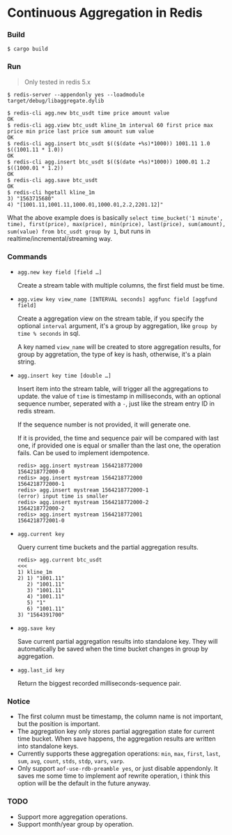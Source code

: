# Continuous Aggregation in Redis

### Build

`$ cargo build`

### Run

> Only tested in redis 5.x

```shell
$ redis-server --appendonly yes --loadmodule target/debug/libaggregate.dylib
```

```shell
$ redis-cli agg.new btc_usdt time price amount value
OK
$ redis-cli agg.view btc_usdt kline_1m interval 60 first price max price min price last price sum amount sum value
OK
$ redis-cli agg.insert btc_usdt $(($(date +%s)*1000)) 1001.11 1.0 $((1001.11 * 1.0))
OK
$ redis-cli agg.insert btc_usdt $(($(date +%s)*1000)) 1000.01 1.2 $((1000.01 * 1.2))
OK
$ redis-cli agg.save btc_usdt
OK
$ redis-cli hgetall kline_1m
3) "1563715680"
4) "[1001.11,1001.11,1000.01,1000.01,2.2,2201.12]"
```

What the above example does is basically ``select time_bucket('1 minute', time), first(price), max(price), min(price), last(price), sum(amount), sum(value) from btc_usdt group by 1``, but runs in realtime/incremental/streaming way.

### Commands

* ``agg.new key field [field …]``

  Create a stream table with multiple columns, the first field must be time.

* ``agg.view key view_name [INTERVAL seconds] aggfunc field [aggfund field]``

  Create a aggregation view on the stream table, if you specify the optional ``interval`` argument, it's a group by aggregation, like  ``group by time % seconds`` in sql.

  A key named ``view_name`` will be created to store aggregation results, for group by aggretation, the type of key is hash, otherwise, it's a plain string.

* ``agg.insert key time [double …]``

  Insert item into the stream table, will trigger all the aggregations to update. the value of ``time`` is timestamp in milliseconds, with an optional sequence number, seperated with a ``-``, just like the stream entry ID in redis stream. 

  If the sequence number is not provided, it will generate one. 

  If it is provided, the time and sequence pair will be compared with last one, if provided one is equal or smaller than the last one, the operation fails. Can be used to implement idempotence.

  ```
  redis> agg.insert mystream 1564218772000
  1564218772000-0
  redis> agg.insert mystream 1564218772000
  1564218772000-1
  redis> agg.insert mystream 1564218772000-1
  (error) input time is smaller
  redis> agg.insert mystream 1564218772000-2
  1564218772000-2
  redis> agg.insert mystream 1564218772001
  1564218772001-0
  ```

* ``agg.current key ``

  Query current time buckets and the partial aggregation results.

  ```
  redis> agg.current btc_usdt                                                                                                                <<<
  1) kline_1m
  2) 1) "1001.11"
     2) "1001.11"
     3) "1001.11"
     4) "1001.11"
     5) "1"
     6) "1001.11"
  3) "1564391700"
  ```

* ``agg.save key``

  Save current partial aggregation results into standalone key. They will automatically be saved when the time bucket changes in group by aggregation.

* ``agg.last_id key``

  Return the biggest recorded milliseconds-sequence pair.

### Notice

* The first column must be timestamp, the column name is not important, but the position is important.
* The aggregation key only stores partial aggregation state for current time bucket. When save happens, the aggregation results are written into standalone keys.
* Currently supports these aggregation operations:  ``min``, ``max``, ``first``, ``last``, ``sum``, ``avg``, ``count``, ``stds``, ``stdp``, ``vars``, ``varp``.
* Only support ``aof-use-rdb-preamble yes``, or just disable appendonly. It saves me some time to implement aof rewrite operation, i think this option will be the default in the future anyway.

### TODO

* Support more aggregation operations.
* Support month/year group by operation.
